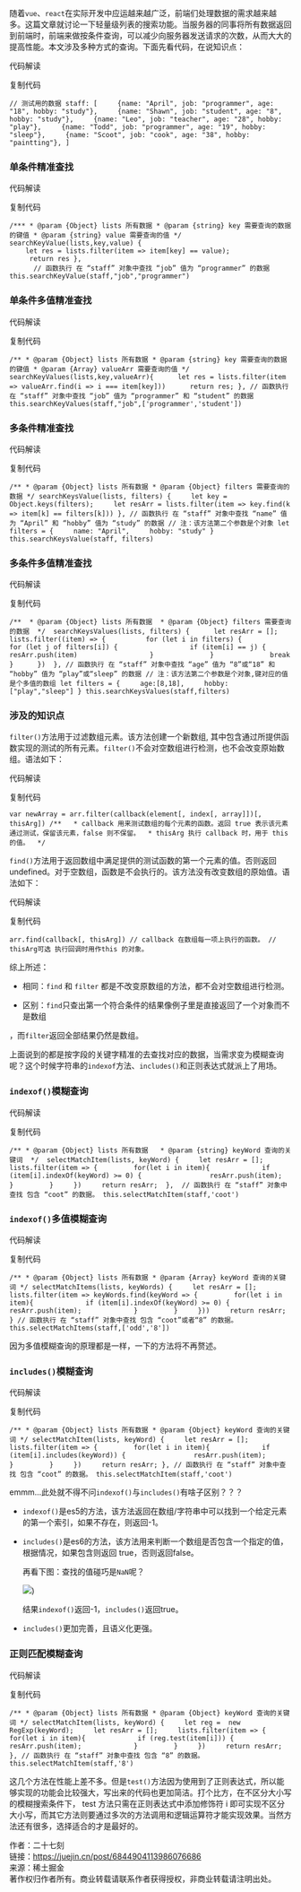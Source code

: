 随着`vue`、`react`在实际开发中应运越来越广泛，前端们处理数据的需求越来越多。这篇文章就讨论一下轻量级列表的搜索功能。当服务器的同事将所有数据返回到前端时，前端来做按条件查询，可以减少向服务器发送请求的次数，从而大大的提高性能。本文涉及多种方式的查询。下面先看代码，在说知识点：

 代码解读

复制代码

```
// 测试用的数据 staff: [     {name: "April", job: "programmer", age: "18", hobby: "study"},     {name: "Shawn", job: "student", age: "8", hobby: "study"},     {name: "Leo", job: "teacher", age: "28", hobby: "play"},     {name: "Todd", job: "programmer", age: "19", hobby: "sleep"},     {name: "Scoot", job: "cook", age: "38", hobby: "paintting"}, ]
```

### 单条件精准查找

 代码解读

复制代码

```
/*** * @param {Object} lists 所有数据 * @param {string} key 需要查询的数据的键值 * @param {string} value 需要查询的值 */ 
searchKeyValue(lists,key,value) { 
	let res = lists.filter(item => item[key] == value);
	 return res },
	  // 函数执行 在 “staff” 对象中查找 “job” 值为 “programmer” 的数据 this.searchKeyValue(staff,"job","programmer")

```

### 单条件多值精准查找

 代码解读

复制代码

`/** * @param {Object} lists 所有数据 * @param {string} key 需要查询的数据的键值 * @param {Array} valueArr 需要查询的值 */ searchKeyValues(lists,key,valueArr){      let res = lists.filter(item => valueArr.find(i => i === item[key]))      return res; }, // 函数执行 在 “staff” 对象中查找 “job” 值为 “programmer” 和 “student” 的数据 this.searchKeyValues(staff,"job",['programmer','student'])`

### 多条件精准查找

 代码解读

复制代码

`/** * @param {Object} lists 所有数据 * @param {Object} filters 需要查询的数据 */ searchKeysValue(lists, filters) {     let key = Object.keys(filters);     let resArr = lists.filter(item => key.find(k => item[k] == filters[k])) }, // 函数执行 在 “staff” 对象中查找 “name” 值为 “April” 和 “hobby” 值为 “study” 的数据 // 注：该方法第二个参数是个对象 let filters = {     name: "April",     hobby: "study" } this.searchKeysValue(staff, filters)`

### 多条件多值精准查找

 代码解读

复制代码

 `/**  * @param {Object} lists 所有数据  * @param {Object} filters 需要查询的数据  */  searchKeysValues(lists, filters) {      let resArr = [];      lists.filter((item) => {          for (let i in filters) {              for (let j of filters[i]) {                  if (item[i] == j) {                      resArr.push(item)                  }              }              break          }      })  }, // 函数执行 在 “staff” 对象中查找 “age” 值为 “8”或“18” 和 “hobby” 值为 “play”或“sleep” 的数据 // 注：该方法第二个参数是个对象,键对应的值是个多值的数组 let filters = {     age:[8,18],     hobby:["play","sleep"] } this.searchKeysValues(staff,filters)`

### 涉及的知识点

`filter()`方法用于过滤数组元素。该方法创建一个新数组, 其中包含通过所提供函数实现的测试的所有元素。`filter()`不会对空数组进行检测，也不会改变原始数组。语法如下：

 代码解读

复制代码

`var newArray = arr.filter(callback(element[, index[, array]])[, thisArg]) /**   * callback 用来测试数组的每个元素的函数。返回 true 表示该元素通过测试，保留该元素，false 则不保留。  * thisArg 执行 callback 时，用于 this 的值。  */`

`find()`方法用于返回数组中满足提供的测试函数的第一个元素的值。否则返回 undefined。对于空数组，函数是不会执行的。该方法没有改变数组的原始值。语法如下：

 代码解读

复制代码

`arr.find(callback[, thisArg]) // callback 在数组每一项上执行的函数。 // thisArg可选 执行回调时用作this 的对象。`

综上所述：

- 相同：`find` 和 `filter` 都是不改变原数组的方法，都不会对空数组进行检测。
    
- 区别：`find`只查出第一个符合条件的结果像例子里是直接返回了一个对象而不是数组
    

，而`filter`返回全部结果仍然是数组。

上面说到的都是按字段的关键字精准的去查找对应的数据，当需求变为模糊查询呢？这个时候字符串的`indexof`方法、`includes()`和正则表达式就派上了用场。

### `indexof()`模糊查询

 代码解读

复制代码

 `/** * @param {Object} lists 所有数据   * @param {string} keyWord 查询的关键词  */  selectMatchItem(lists, keyWord) {     let resArr = [];     lists.filter(item => {         for(let i in item){             if (item[i].indexOf(keyWord) >= 0) {                 resArr.push(item);             }         }     })     return resArr;  },  // 函数执行 在 “staff” 对象中查找 包含 “coot” 的数据。 this.selectMatchItem(staff,'coot')`

### `indexof()`多值模糊查询

 代码解读

复制代码

`/** * @param {Object} lists 所有数据 * @param {Array} keyWord 查询的关键词 */ selectMatchItems(lists, keyWords) {     let resArr = [];     lists.filter(item => keyWords.find(keyWord => {         for(let i in item){             if (item[i].indexOf(keyWord) >= 0) {                 resArr.push(item);             }         }     }))     return resArr; } // 函数执行 在 “staff” 对象中查找 包含 “coot”或者“8” 的数据。 this.selectMatchItems(staff,['odd','8'])`

因为多值模糊查询的原理都是一样，一下的方法将不再赘述。

### `includes()`模糊查询

 代码解读

复制代码

`/** * @param {Object} lists 所有数据 * @param {Object} keyWord 查询的关键词 */ selectMatchItem(lists, keyWord) {     let resArr = [];     lists.filter(item => {         for(let i in item){             if (item[i].includes(keyWord)) {                 resArr.push(item);             }         }     })     return resArr; }, // 函数执行 在 “staff” 对象中查找 包含 “coot” 的数据。 this.selectMatchItem(staff,'coot')`

emmm...此处就不得不问`indexof()`与`includes()`有啥子区别？？？

- `indexof()`是es5的方法，该方法返回在数组/字符串中可以找到一个给定元素的第一个索引，如果不存在，则返回-1。
    
- `includes()`是es6的方法，该方法用来判断一个数组是否包含一个指定的值，根据情况，如果包含则返回 true，否则返回false。
    
    再看下图：查找的值碰巧是`NaN`呢？
    
    ![](https://p1-jj.byteimg.com/tos-cn-i-t2oaga2asx/gold-user-assets/2020/4/3/1713eded682186e3~tplv-t2oaga2asx-image.image))
    
    结果`indexof()`返回-1，`includes()`返回true。
    
- `includes()`更加完善，且语义化更强。
    

### 正则匹配模糊查询

 代码解读

复制代码

`/** * @param {Object} lists 所有数据 * @param {Object} keyWord 查询的关键词 */ selectMatchItem(lists, keyWord) {     let reg =  new RegExp(keyWord);     let resArr = [];     lists.filter(item => {         for(let i in item){             if (reg.test(item[i])) {                 resArr.push(item);             }         }     })     return resArr; }, // 函数执行 在 “staff” 对象中查找 包含 “8” 的数据。 this.selectMatchItem(staff,'8')`

这几个方法在性能上差不多。但是`test()`方法因为使用到了正则表达式，所以能够实现的功能会比较强大，写出来的代码也更加简洁。打个比方，在不区分大小写的模糊搜索条件下， test 方法只需在正则表达式中添加修饰符 i 即可实现不区分大小写，而其它方法则要通过多次的方法调用和逻辑运算符才能实现效果。当然方法还有很多，选择适合的才是最好的。

  

作者：二十七刻  
链接：https://juejin.cn/post/6844904113986076686  
来源：稀土掘金  
著作权归作者所有。商业转载请联系作者获得授权，非商业转载请注明出处。